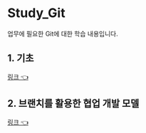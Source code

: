 # Study_Git
업무에 필요한 Git에 대한 학습 내용입니다.

## 1. 기초
[링크 👈](https://github.com/HongryeolSeong/Study_Git/tree/main/git_basic)

## 2. 브랜치를 활용한 협업 개발 모델
[링크 👈](https://github.com/HongryeolSeong/Study_Git/tree/main/git_branchmodel)
